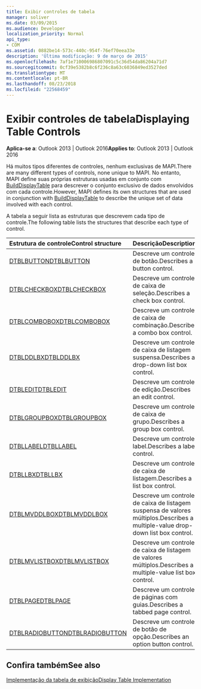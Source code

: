 ```yaml
---
title: Exibir controles de tabela
manager: soliver
ms.date: 03/09/2015
ms.audience: Developer
localization_priority: Normal
api_type:
- COM
ms.assetid: 0882be14-573c-440c-954f-76ef70eea33e
description: 'Última modificação: 9 de março de 2015'
ms.openlocfilehash: 7af1e710006986807091c5c36d54da86204a71d7
ms.sourcegitcommit: 0cf39e5382b8c6f236c8a63c6036849ed3527ded
ms.translationtype: MT
ms.contentlocale: pt-BR
ms.lasthandoff: 08/23/2018
ms.locfileid: "22568459"
---
```

# <a name="displaying-table-controls"></a><span data-ttu-id="49e63-103">Exibir controles de tabela</span><span class="sxs-lookup"><span data-stu-id="49e63-103">Displaying Table Controls</span></span>

  
  
<span data-ttu-id="49e63-104">**Aplica-se a**: Outlook 2013 | Outlook 2016</span><span class="sxs-lookup"><span data-stu-id="49e63-104">**Applies to**: Outlook 2013 | Outlook 2016</span></span> 
  
<span data-ttu-id="49e63-105">Há muitos tipos diferentes de controles, nenhum exclusivas de MAPI.</span><span class="sxs-lookup"><span data-stu-id="49e63-105">There are many different types of controls, none unique to MAPI.</span></span> <span data-ttu-id="49e63-106">No entanto, MAPI define suas próprias estruturas usadas em conjunto com [BuildDisplayTable](builddisplaytable.md) para descrever o conjunto exclusivo de dados envolvidos com cada controle.</span><span class="sxs-lookup"><span data-stu-id="49e63-106">However, MAPI defines its own structures that are used in conjunction with [BuildDisplayTable](builddisplaytable.md) to describe the unique set of data involved with each control.</span></span> 
  
<span data-ttu-id="49e63-107">A tabela a seguir lista as estruturas que descrevem cada tipo de controle.</span><span class="sxs-lookup"><span data-stu-id="49e63-107">The following table lists the structures that describe each type of control.</span></span> 
  
|<span data-ttu-id="49e63-108">**Estrutura de controle**</span><span class="sxs-lookup"><span data-stu-id="49e63-108">**Control structure**</span></span>|<span data-ttu-id="49e63-109">**Descrição**</span><span class="sxs-lookup"><span data-stu-id="49e63-109">**Description**</span></span>|
|:-----|:-----|
|[<span data-ttu-id="49e63-110">DTBLBUTTON</span><span class="sxs-lookup"><span data-stu-id="49e63-110">DTBLBUTTON</span></span>](dtblbutton.md) <br/> |<span data-ttu-id="49e63-111">Descreve um controle de botão.</span><span class="sxs-lookup"><span data-stu-id="49e63-111">Describes a button control.</span></span>  <br/> |
|[<span data-ttu-id="49e63-112">DTBLCHECKBOX</span><span class="sxs-lookup"><span data-stu-id="49e63-112">DTBLCHECKBOX</span></span>](dtblcheckbox.md) <br/> |<span data-ttu-id="49e63-113">Descreve um controle de caixa de seleção.</span><span class="sxs-lookup"><span data-stu-id="49e63-113">Describes a check box control.</span></span>  <br/> |
|[<span data-ttu-id="49e63-114">DTBLCOMBOBOX</span><span class="sxs-lookup"><span data-stu-id="49e63-114">DTBLCOMBOBOX</span></span>](dtblcombobox.md) <br/> |<span data-ttu-id="49e63-115">Descreve um controle de caixa de combinação.</span><span class="sxs-lookup"><span data-stu-id="49e63-115">Describes a combo box control.</span></span>  <br/> |
|[<span data-ttu-id="49e63-116">DTBLDDLBX</span><span class="sxs-lookup"><span data-stu-id="49e63-116">DTBLDDLBX</span></span>](dtblddlbx.md) <br/> |<span data-ttu-id="49e63-117">Descreve um controle de caixa de listagem suspensa.</span><span class="sxs-lookup"><span data-stu-id="49e63-117">Describes a drop-down list box control.</span></span>  <br/> |
|[<span data-ttu-id="49e63-118">DTBLEDIT</span><span class="sxs-lookup"><span data-stu-id="49e63-118">DTBLEDIT</span></span>](dtbledit.md) <br/> |<span data-ttu-id="49e63-119">Descreve um controle de edição.</span><span class="sxs-lookup"><span data-stu-id="49e63-119">Describes an edit control.</span></span>  <br/> |
|[<span data-ttu-id="49e63-120">DTBLGROUPBOX</span><span class="sxs-lookup"><span data-stu-id="49e63-120">DTBLGROUPBOX</span></span>](dtblgroupbox.md) <br/> |<span data-ttu-id="49e63-121">Descreve um controle de caixa de grupo.</span><span class="sxs-lookup"><span data-stu-id="49e63-121">Describes a group box control.</span></span>  <br/> |
|[<span data-ttu-id="49e63-122">DTBLLABEL</span><span class="sxs-lookup"><span data-stu-id="49e63-122">DTBLLABEL</span></span>](dtbllabel.md) <br/> |<span data-ttu-id="49e63-123">Descreve um controle label.</span><span class="sxs-lookup"><span data-stu-id="49e63-123">Describes a label control.</span></span>  <br/> |
|[<span data-ttu-id="49e63-124">DTBLLBX</span><span class="sxs-lookup"><span data-stu-id="49e63-124">DTBLLBX</span></span>](dtbllbx.md) <br/> |<span data-ttu-id="49e63-125">Descreve um controle de caixa de listagem.</span><span class="sxs-lookup"><span data-stu-id="49e63-125">Describes a list box control.</span></span>  <br/> |
|[<span data-ttu-id="49e63-126">DTBLMVDDLBOX</span><span class="sxs-lookup"><span data-stu-id="49e63-126">DTBLMVDDLBOX</span></span>](dtblmvddlbox.md) <br/> |<span data-ttu-id="49e63-127">Descreve um controle de caixa de listagem suspensa de valores múltiplos.</span><span class="sxs-lookup"><span data-stu-id="49e63-127">Describes a multiple-value drop-down list box control.</span></span>  <br/> |
|[<span data-ttu-id="49e63-128">DTBLMVLISTBOX</span><span class="sxs-lookup"><span data-stu-id="49e63-128">DTBLMVLISTBOX</span></span>](dtblmvlistbox.md) <br/> |<span data-ttu-id="49e63-129">Descreve um controle de caixa de listagem de valores múltiplos.</span><span class="sxs-lookup"><span data-stu-id="49e63-129">Describes a multiple-value list box control.</span></span>  <br/> |
|[<span data-ttu-id="49e63-130">DTBLPAGE</span><span class="sxs-lookup"><span data-stu-id="49e63-130">DTBLPAGE</span></span>](dtblpage.md) <br/> |<span data-ttu-id="49e63-131">Descreve um controle de páginas com guias.</span><span class="sxs-lookup"><span data-stu-id="49e63-131">Describes a tabbed page control.</span></span>  <br/> |
|[<span data-ttu-id="49e63-132">DTBLRADIOBUTTON</span><span class="sxs-lookup"><span data-stu-id="49e63-132">DTBLRADIOBUTTON</span></span>](dtblradiobutton.md) <br/> |<span data-ttu-id="49e63-133">Descreve um controle de botão de opção.</span><span class="sxs-lookup"><span data-stu-id="49e63-133">Describes an option button control.</span></span>  <br/> |
   
## <a name="see-also"></a><span data-ttu-id="49e63-134">Confira também</span><span class="sxs-lookup"><span data-stu-id="49e63-134">See also</span></span>



[<span data-ttu-id="49e63-135">Implementação da tabela de exibição</span><span class="sxs-lookup"><span data-stu-id="49e63-135">Display Table Implementation</span></span>](display-table-implementation.md)

